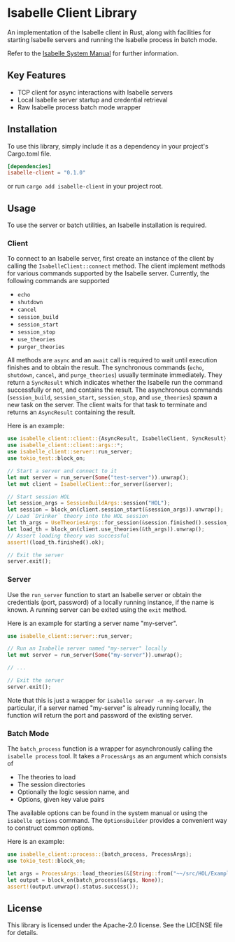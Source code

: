 # Isabelle Client Library

An implementation of the Isabelle client in Rust, along with facilities for starting Isabelle servers and running the Isabelle process in batch mode.

Refer to the [Isabelle System Manual](https://isabelle.in.tum.de/dist/Isabelle2022/doc/system.pdf) for further information.

## Key Features

- TCP client for async interactions with Isabelle servers
- Local Isabelle server startup and credential retrieval
- Raw Isabelle process batch mode wrapper

## Installation

To use this library, simply include it as a dependency in your project's Cargo.toml file.

```toml
[dependencies]
isabelle-client = "0.1.0"
```

or run `cargo add isabelle-client` in your project root.

## Usage

To use the server or batch utilities, an Isabelle installation is required.

### Client

To connect to an Isabelle server, first create an instance of the client by calling the `IsabelleClient::connect` method.
The client implement methods for various commands supported by the Isabelle server. Currently, the following commands are supported

- `echo`
- `shutdown`
- `cancel`
- `session_build`
- `session_start`
- `session_stop`
- `use_theories`
- `purger_theories`

All methods are `async` and an `await` call is required to wait until execution finishes and to obtain the result.
The synchronous commands (`echo`, `shutdown`, `cancel`, and `purge_theories`) usually terminate immediately.
They return a `SyncResult` which indicates whether the Isabelle run the command successfully or not, and contains the result.
The asynchronous commands (`session_build`, `session_start`, `session_stop`, and `use_theories`) spawn a new task on the server.
The client waits for that task to terminate and returns an `AsyncResult` containing the result.

Here is an example:

```rust
use isabelle_client::client::{AsyncResult, IsabelleClient, SyncResult};
use isabelle_client::client::args::*;
use isabelle_client::server::run_server;
use tokio_test::block_on;

// Start a server and connect to it
let mut server = run_server(Some("test-server")).unwrap();
let mut client = IsabelleClient::for_server(&server);

// Start session HOL
let session_args = SessionBuildArgs::session("HOL");
let session = block_on(client.session_start(&session_args)).unwrap();
// Load `Drinker` theory into the HOL session
let th_args = UseTheoriesArgs::for_session(&session.finished().session_id, &["~~/src/HOL/Examples/Drinker"]);
let load_th = block_on(client.use_theories(&th_args)).unwrap();
// Assert loading theory was successful
assert!(load_th.finished().ok);

// Exit the server 
server.exit();
```

### Server

Use the `run_server` function to start an Isabelle server or obtain the credentials (port, password) of a locally running instance, if the name is known.
A running server can be exited using the `exit` method.

Here is an example for starting a server name "my-server".

```rust
use isabelle_client::server::run_server;

// Run an Isabelle server named "my-server" locally
let mut server = run_server(Some("my-server")).unwrap();

// ...

// Exit the server
server.exit();

```

Note that this is just a wrapper for `isabelle server -n my-server`.
In particular, if a server named "my-server" is already running locally, the function will return the port and password of the existing server.

### Batch Mode

The `batch_process` function is a wrapper for asynchronously calling the `isabelle process` tool.
It takes a `ProcessArgs` as an argument which consists of

- The theories to load
- The session directories
- Optionally the logic session name, and
- Options, given key value pairs

The available options can be found in the system manual or using the `isabelle options` command.
The `OptionsBuilder` provides a convenient way to construct common options.

Here is an example:

```rust
use isabelle_client::process::{batch_process, ProcessArgs};
use tokio_test::block_on;

let args = ProcessArgs::load_theories(&[String::from("~~/src/HOL/Examples/Drinker")]);
let output = block_on(batch_process(&args, None));
assert!(output.unwrap().status.success());
```

## License

This library is licensed under the Apache-2.0 license. See the LICENSE file for details.
